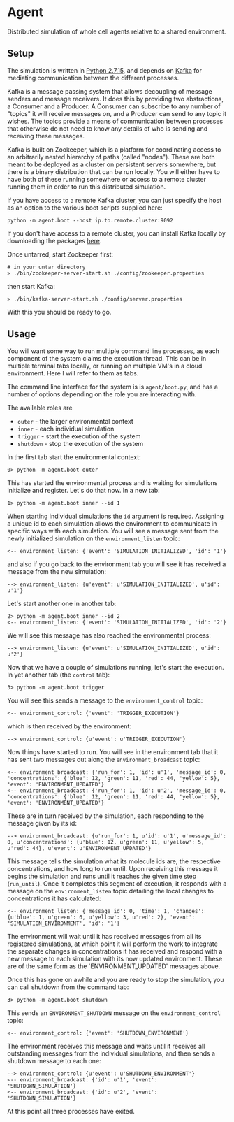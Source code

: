 # Agent

Distributed simulation of whole cell agents relative to a shared environment.

## Setup

The simulation is written in [Python 2.7.15](https://www.python.org/), and depends on [Kafka](https://kafka.apache.org/) for mediating communication between the different processes.

Kafka is a message passing system that allows decoupling of message senders and message receivers. It does this by providing two abstractions, a Consumer and a Producer. A Consumer can subscribe to any number of "topics" it will receive messages on, and a Producer can send to any topic it wishes. The topics provide a means of communication between processes that otherwise do not need to know any details of who is sending and receiving these messages.

Kafka is built on Zookeeper, which is a platform for coordinating access to an arbitrarily nested hierarchy of paths (called "nodes"). These are both meant to be deployed as a cluster on persistent servers somewhere, but there is a binary distribution that can be run locally. You will either have to have both of these running somewhere or access to a remote cluster running them in order to run this distributed simulation.

If you have access to a remote Kafka cluster, you can just specify the host as an option to the various boot scripts supplied here:

    python -m agent.boot --host ip.to.remote.cluster:9092

If you don't have access to a remote cluster, you can install Kafka locally by downloading the packages [here](https://www.apache.org/dyn/closer.cgi?path=/kafka/2.0.0/kafka_2.11-2.0.0.tgz). 

Once untarred, start Zookeeper first:

    # in your untar directory
    > ./bin/zookeeper-server-start.sh ./config/zookeeper.properties

then start Kafka:

    > ./bin/kafka-server-start.sh ./config/server.properties

With this you should be ready to go.

## Usage

You will want some way to run multiple command line processes, as each component of the system claims the execution thread. This can be in multiple terminal tabs locally, or running on multiple VM's in a cloud environment. Here I will refer to them as tabs.

The command line interface for the system is is `agent/boot.py`, and has a number of options depending on the role you are interacting with.

The available roles are

* `outer` - the larger environmental context
* `inner` - each individual simulation
* `trigger` - start the execution of the system
* `shutdown` - stop the execution of the system

In the first tab start the environmental context:

    0> python -m agent.boot outer

This has started the environmental process and is waiting for simulations initialize and register. Let's do that now. In a new tab:

    1> python -m agent.boot inner --id 1

When starting individual simulations the `id` argument is required. Assigning a unique id to each simulation allows the environment to communicate in specific ways with each simulation. You will see a message sent from the newly initialized simulation on the `environment_listen` topic:

    <-- environment_listen: {'event': 'SIMULATION_INITIALIZED', 'id': '1'}

and also if you go back to the environment tab you will see it has received a message from the new simulation:

    --> environment_listen: {u'event': u'SIMULATION_INITIALIZED', u'id': u'1'}

Let's start another one in another tab:

    2> python -m agent.boot inner --id 2
    <-- environment_listen: {'event': 'SIMULATION_INITIALIZED', 'id': '2'}

We will see this message has also reached the environmental process:

    --> environment_listen: {u'event': u'SIMULATION_INITIALIZED', u'id': u'2'}

Now that we have a couple of simulations running, let's start the execution. In yet another tab (the `control` tab):

    3> python -m agent.boot trigger

You will see this sends a message to the `environment_control` topic:

    <-- environment_control: {'event': 'TRIGGER_EXECUTION'}

which is then received by the environment:

    --> environment_control: {u'event': u'TRIGGER_EXECUTION'}

Now things have started to run. You will see in the environment tab that it has sent two messages out along the `environment_broadcast` topic:

    <-- environment_broadcast: {'run_for': 1, 'id': u'1', 'message_id': 0, 'concentrations': {'blue': 12, 'green': 11, 'red': 44, 'yellow': 5}, 'event': 'ENVIRONMENT_UPDATED'}
    <-- environment_broadcast: {'run_for': 1, 'id': u'2', 'message_id': 0, 'concentrations': {'blue': 12, 'green': 11, 'red': 44, 'yellow': 5}, 'event': 'ENVIRONMENT_UPDATED'}

These are in turn received by the simulation, each responding to the message given by its id:

    --> environment_broadcast: {u'run_for': 1, u'id': u'1', u'message_id': 0, u'concentrations': {u'blue': 12, u'green': 11, u'yellow': 5, u'red': 44}, u'event': u'ENVIRONMENT_UPDATED'}

This message tells the simulation what its molecule ids are, the respective concentrations, and how long to run until. Upon receiving this message it begins the simulation and runs until it reaches the given time step (`run_until`). Once it completes this segment of execution, it responds with a message on the `environment_listen` topic detailing the local changes to concentrations it has calculated:

    <-- environment_listen: {'message_id': 0, 'time': 1, 'changes': {u'blue': 1, u'green': 6, u'yellow': 3, u'red': 2}, 'event': 'SIMULATION_ENVIRONMENT', 'id': '1'}

The environment will wait until it has received messages from all its registered simulations, at which point it will perform the work to integrate the separate changes in concentrations it has received and respond with a new message to each simulation with its now updated environment. These are of the same form as the 'ENVIRONMENT_UPDATED' messages above.

Once this has gone on awhile and you are ready to stop the simulation, you can call shutdown from the command tab:

    3> python -m agent.boot shutdown

This sends an `ENVIRONMENT_SHUTDOWN` message on the `environment_control` topic:

    <-- environment_control: {'event': 'SHUTDOWN_ENVIRONMENT'}

The environment receives this message and waits until it receives all outstanding messages from the individual simulations, and then sends a shutdown message to each one:

    --> environment_control: {u'event': u'SHUTDOWN_ENVIRONMENT'}
    <-- environment_broadcast: {'id': u'1', 'event': 'SHUTDOWN_SIMULATION'}
    <-- environment_broadcast: {'id': u'2', 'event': 'SHUTDOWN_SIMULATION'}

At this point all three processes have exited.
